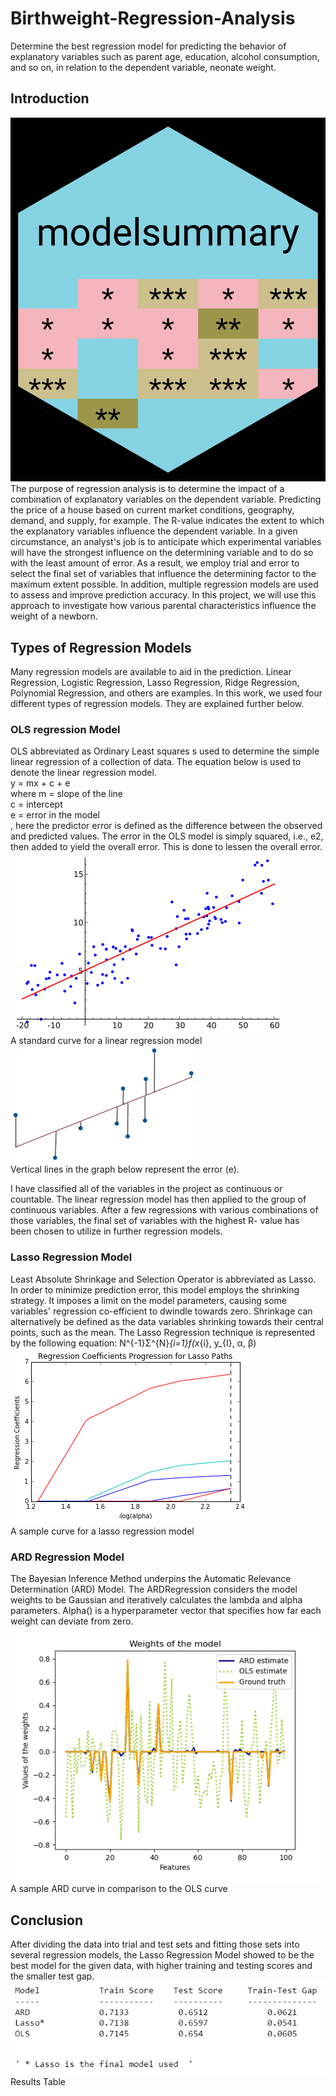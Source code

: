 # Birthweight-Regression-Analysis
Determine the best regression model for predicting the behavior of explanatory variables such as parent age, education, alcohol consumption, and so on, in relation to the dependent variable, neonate weight.
## Introduction
<img src="Images/Model summary.jpeg?raw=true"/>
The purpose of regression analysis is to determine the impact of a combination of explanatory variables on the dependent variable. Predicting the price of a house based on current market conditions, geography, demand, and supply, for example. The R-value indicates the extent to which the explanatory variables influence the dependent variable. In a given circumstance, an analyst's job is to anticipate which experimental variables will have the strongest influence on the determining variable and to do so with the least amount of error. As a result, we employ trial and error to select the final set of variables that influence the determining factor to the maximum extent possible. In addition, multiple regression models are used to assess and improve prediction accuracy. In this project, we will use this approach to investigate how various parental characteristics influence the weight of a newborn.

## Types of Regression Models
Many regression models are available to aid in the prediction. Linear Regression, Logistic Regression, Lasso Regression, Ridge Regression, Polynomial Regression, and others are examples. In this work, we used four different types of regression models. They are explained further below.
### OLS regression Model
OLS abbreviated as Ordinary Least squares s used to determine the simple linear regression of a collection of data. The equation below is used to denote the linear regression model.</br>
y = mx + c + e </br>
where m = slope of the line </br>
      c = intercept </br>
      e = error in the model </br>, here the predictor error is defined as the difference between the observed and predicted values.
The error in the OLS model is simply squared, i.e., e2, then added to yield the overall error. This is done to lessen the overall error.</br>
<img src="Images/Linear regression.PNG?raw=true"/> </br>
A standard curve for a linear regression model</br>
<img src="Images/OLS Model.PNG?raw=true"/> </br>
Vertical lines in the graph below represent the error (e).</br>


 I have classified all of the variables in the project as continuous or countable. The linear regression model has then applied to the group of continuous variables. After a few regressions with various combinations of those variables, the final set of variables with the highest R- value has been chosen to utilize in further regression models.
### Lasso Regression Model
Least Absolute Shrinkage and Selection Operator is abbreviated as Lasso. In order to minimize prediction error, this model employs the shrinking strategy. It imposes a limit on the model parameters, causing some variables' regression co-efficient to dwindle towards zero. Shrinkage can alternatively be defined as the data variables shrinking towards their central points, such as the mean.
The Lasso Regression technique is represented by the following equation:
N^{-1}Σ^{N}_{i=1}f(x_{i}, y_{I}, α, β) </br>
<img src="Images/Lasso Regression.PNG?raw=true"/> </br>
A sample curve for a lasso regression model</br>
### ARD Regression Model
The Bayesian Inference Method underpins the Automatic Relevance Determination (ARD) Model. The ARDRegression considers the model weights to be Gaussian and iteratively calculates the lambda and alpha parameters. Alpha() is a hyperparameter vector that specifies how far each weight can deviate from zero.</br>
<img src="Images/ARD Model.PNG?raw=true"/> </br>
A sample ARD curve in comparison to the OLS curve</br>
## Conclusion
After dividing the data into trial and test sets and fitting those sets into several regression models, the Lasso Regression Model showed to be the best model for the given data, with higher training and testing scores and the smaller test gap.</br>
<img src="Images/Regression Models Output Table.PNG?raw=true"/> </br>
Results Table</br>
